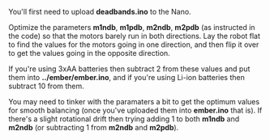 You'll first need to upload **deadbands.ino** to the Nano.

Optimize the parameters **m1ndb**, **m1pdb**, **m2ndb**, **m2pdb** (as instructed in the code) so that the motors barely run in both directions. Lay the robot flat to find the values for the motors going in one direction, and then flip it over to get the values going in the opposite direction.

If you're using 3xAA batteries then subtract 2 from these values and put them into **../ember/ember.ino**, and if you're using Li-ion batteries then subtract 10 from them.

You may need to tinker with the paramaters a bit to get the optimum values for smooth balancing (once you've uploaded them into **ember.ino** that is). If there's a slight rotational drift then trying adding 1 to both **m1ndb** and **m2ndb** (or subtracting 1 from **m2ndb** and **m2pdb**).
